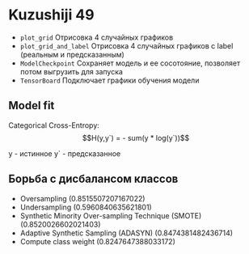 # Kuzushiji 49

- `plot_grid` Отрисовка 4 случайных графиков
- `plot_grid_and_label` Отрисовка 4 случайных графиков c label (реальным и предсказанным)
- `ModelCheckpoint` Сохраняет модель и ее сосотояние, позволяет потом выгрузить для запуска 
- `TensorBoard` Подключает графики обучения модели

## Model fit

Categorical Cross-Entropy: $$H(y,y`) = - sum(y * log(y`))$$

y - истинное
y` - предсказанное

## Борьба с дисбалансом классов

- Oversampling (0.8515507207167022)
- Undersampling (0.5960840635621801)
- Synthetic Minority Over-sampling Technique (SMOTE) (0.8520026602021403)
- Adaptive Synthetic Sampling (ADASYN) (0.8474381482436714)
- Compute class weight (0.8247647388033172)